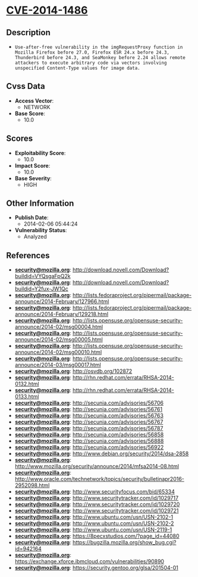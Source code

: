 
# [CVE-2014-1486](https://cve.mitre.org/cgi-bin/cvename.cgi?name=CVE-2014-1486)

## Description

- `Use-after-free vulnerability in the imgRequestProxy function in Mozilla Firefox before 27.0, Firefox ESR 24.x before 24.3, Thunderbird before 24.3, and SeaMonkey before 2.24 allows remote attackers to execute arbitrary code via vectors involving unspecified Content-Type values for image data.`

## Cvss Data

- **Access Vector**:
  - NETWORK
- **Base Score**:
  - 10.0

## Scores

- **Exploitability Score**:
  - 10.0
- **Impact Score**:
  - 10.0
- **Base Severity**:
  - HIGH

## Other Information

- **Publish Date**:
  - 2014-02-06 05:44:24
- **Vulnerability Status**:
  - Analyzed

## References

- **security@mozilla.org**: http://download.novell.com/Download?buildid=VYQsgaFpQ2k
- **security@mozilla.org**: http://download.novell.com/Download?buildid=Y2fux-JW1Qc
- **security@mozilla.org**: http://lists.fedoraproject.org/pipermail/package-announce/2014-February/127966.html
- **security@mozilla.org**: http://lists.fedoraproject.org/pipermail/package-announce/2014-February/129218.html
- **security@mozilla.org**: http://lists.opensuse.org/opensuse-security-announce/2014-02/msg00004.html
- **security@mozilla.org**: http://lists.opensuse.org/opensuse-security-announce/2014-02/msg00005.html
- **security@mozilla.org**: http://lists.opensuse.org/opensuse-security-announce/2014-02/msg00010.html
- **security@mozilla.org**: http://lists.opensuse.org/opensuse-security-announce/2014-03/msg00017.html
- **security@mozilla.org**: http://osvdb.org/102872
- **security@mozilla.org**: http://rhn.redhat.com/errata/RHSA-2014-0132.html
- **security@mozilla.org**: http://rhn.redhat.com/errata/RHSA-2014-0133.html
- **security@mozilla.org**: http://secunia.com/advisories/56706
- **security@mozilla.org**: http://secunia.com/advisories/56761
- **security@mozilla.org**: http://secunia.com/advisories/56763
- **security@mozilla.org**: http://secunia.com/advisories/56767
- **security@mozilla.org**: http://secunia.com/advisories/56787
- **security@mozilla.org**: http://secunia.com/advisories/56858
- **security@mozilla.org**: http://secunia.com/advisories/56888
- **security@mozilla.org**: http://secunia.com/advisories/56922
- **security@mozilla.org**: http://www.debian.org/security/2014/dsa-2858
- **security@mozilla.org**: http://www.mozilla.org/security/announce/2014/mfsa2014-08.html
- **security@mozilla.org**: http://www.oracle.com/technetwork/topics/security/bulletinapr2016-2952098.html
- **security@mozilla.org**: http://www.securityfocus.com/bid/65334
- **security@mozilla.org**: http://www.securitytracker.com/id/1029717
- **security@mozilla.org**: http://www.securitytracker.com/id/1029720
- **security@mozilla.org**: http://www.securitytracker.com/id/1029721
- **security@mozilla.org**: http://www.ubuntu.com/usn/USN-2102-1
- **security@mozilla.org**: http://www.ubuntu.com/usn/USN-2102-2
- **security@mozilla.org**: http://www.ubuntu.com/usn/USN-2119-1
- **security@mozilla.org**: https://8pecxstudios.com/?page_id=44080
- **security@mozilla.org**: https://bugzilla.mozilla.org/show_bug.cgi?id=942164
- **security@mozilla.org**: https://exchange.xforce.ibmcloud.com/vulnerabilities/90890
- **security@mozilla.org**: https://security.gentoo.org/glsa/201504-01
